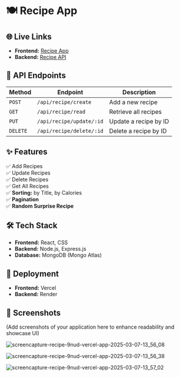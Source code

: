 # 🍽️ Recipe App  

## 🌐 Live Links  
- **Frontend:** [Recipe App](https://recipe-9nud.vercel.app/)  
- **Backend:** [Recipe API](https://recipe-zgb7.onrender.com/)  

## 📌 API Endpoints  
| Method  | Endpoint                | Description               |
|---------|-------------------------|---------------------------|
| `POST`  | `/api/recipe/create`    | Add a new recipe         |
| `GET`   | `/api/recipe/read`      | Retrieve all recipes     |
| `PUT`   | `/api/recipe/update/:id` | Update a recipe by ID    |
| `DELETE`| `/api/recipe/delete/:id` | Delete a recipe by ID    |

## ✨ Features  
✅ Add Recipes  
✅ Update Recipes  
✅ Delete Recipes  
✅ Get All Recipes  
✅ **Sorting:** by Title, by Calories  
✅ **Pagination**  
✅ **Random Surprise Recipe**  

## 🛠️ Tech Stack  
- **Frontend:** React, CSS  
- **Backend:** Node.js, Express.js  
- **Database:** MongoDB (Mongo Atlas)  

## 🚀 Deployment  
- **Frontend:** Vercel  
- **Backend:** Render  

## 📸 Screenshots  
(Add screenshots of your application here to enhance readability and showcase UI)

![screencapture-recipe-9nud-vercel-app-2025-03-07-13_56_08](https://github.com/user-attachments/assets/36c3e27d-14d6-4ffa-95ba-887650eead99)

![screencapture-recipe-9nud-vercel-app-2025-03-07-13_56_38](https://github.com/user-attachments/assets/a81615b2-4605-4bae-ba55-ef39165ccbfc)

![screencapture-recipe-9nud-vercel-app-2025-03-07-13_57_02](https://github.com/user-attachments/assets/a7ad1bc6-e748-4b69-a665-9b728ccfb101)
